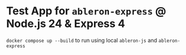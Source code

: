 # Test App for `ableron-express` @ Node.js 24 & Express 4

`docker compose up --build` to run using local `ableron-js` and `ableron-express`
